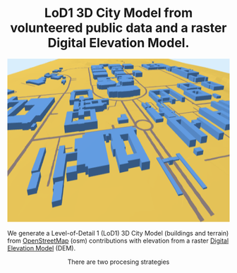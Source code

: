 <h1 align="center">LoD1 3D City Model from volunteered public data and a raster Digital Elevation Model.
</h1> 
<p align="center">
  <img width="650" height="370" src="https://github.com/AdrianKriger/osm_LoD1_3DCityModel/blob/main/docs/img/CityJSON_Ninja_cputb.png">
</p>

We generate a Level-of-Detail 1 (LoD1) 3D City Model (buildings and terrain) from [OpenStreetMap](https://en.wikipedia.org/wiki/OpenStreetMap) (osm) contributions with elevation from a raster [Digital Elevation Model](https://en.wikipedia.org/wiki/Digital_elevation_model) (DEM).

<p align="center">There are two procesing strategies</p>

<!--| [Village/Campus](https://github.com/AdrianKriger/osm_LoD1_3DCityModel/tree/main/village_campus) | [District](https://github.com/AdrianKriger/osm_LoD1_3DCityModel/tree/main/districts)  <br /> *[This is on hold]* |
| :-----: | :-----: |
| If your Area-of-Interest (aoi) has a population of <br /> 10 000 or less you are welcome to choose [village/campus](https://github.com/AdrianKriger/osm_LoD1_3DCityModel/tree/main/village_campus)| Please choose [District](https://github.com/AdrianKriger/osm_LoD1_3DCityModel/tree/main/districts) should you aoi have a population of <br /> more than 10 000|-->

<!DOCTYPE html>
<html>
<head>
    <title>Hatch Pattern Table</title>
    <style>
        /* CSS for the table */
        table {
            width: 100%;
            border-collapse: collapse;
        }
        th, td {
            border: 1px solid black;
            padding: 8px;
        }
        th {
            background-color: lightgray;
        }

        /* CSS for the hatch pattern */
        .hatch {
            background-image: linear-gradient(45deg, black 25%, transparent 25%, transparent 75%, black 75%, black), 
                              linear-gradient(45deg, black 25%, transparent 25%, transparent 75%, black 75%, black);
            background-size: 8px 8px;
            background-position: 0 0, 4px 4px;
        }
    </style>
</head>
<body>
    <table>
        <tr>
            <th>Village/Campus</th>
            <th class="hatch">District<br /><em>[This is on hold]</em></th>
        </tr>
        <tr>
            <td>If your Area-of-Interest (aoi) has a population of<br />10,000 or less, you are welcome to choose <a href="https://github.com/AdrianKriger/osm_LoD1_3DCityModel/tree/main/village_campus">village/campus</a></td>
            <td>Please choose <a href="https://github.com/AdrianKriger/osm_LoD1_3DCityModel/tree/main/districts">District</a> should your AOI have a population of<br />more than 10,000</td>
        </tr>
    </table>
</body>
</html>
---

**Input** a raster DEM. Script will call for the [osm contributions](https://www.openstreetmap.org/about#:~:text=OpenStreetMap%20is%20built%20by%20a,more%2C%20all%20over%20the%20world.).  
**Output** includes:  
<!--&nbsp;&nbsp;&nbsp;&nbsp;&nbsp;i. a 2.75D surface mesh *(buildings connected to terrain)*;-->  
&nbsp;&nbsp;&nbsp;&nbsp;&nbsp;i. a topologically correct LoD1 City Model *(information rich building models seperate from the ground; but when connected to the terrain   form a water-tight surface<sup>*</sup>)*; and  
&nbsp;&nbsp;&nbsp;&nbsp;&nbsp;ii. an interactive .html which you can navigate and query.

<sup>*</sup> *the goal is a model that conforms to the ISO 19107 standard [connecting and planar surfaces, correct orientation of the surfaces and watertight volumes]. I have not tested this for all possibilities. If the result you achieve is not; you are welcome to raise an issue. I depend on you to help me improve.* 
&nbsp;

&nbsp;
[Documentation](https://adriankriger.github.io/osm_LoD1_3DCityModel/) is available. The [announcement](https://github.com/AdrianKriger/osm_LoD1_3DCityModel/discussions/22#discussion-4781443) is noteworthy.

---

This repository is inspired by [3dfier](https://tudelft3d.github.io/3dfier/minimal_data_requirements.html); product of the [3D geoinformation group](https://3d.bk.tudelft.nl/) at [TUDelft](https://www.tudelft.nl/)

Its [paper](https://joss.theoj.org/papers/10.21105/joss.02866): `Ledoux H, Biljecki F, Dukai B, Kumar K, Peters R, Stoter J, and Commandeur T (2021). 3dfier: automatic reconstruction of 3D city models. Journal of Open Source Software, 6(57), 2866.` [website](https://tudelft3d.github.io/3dfier/index.html) and [github](https://github.com/tudelft3d/3dfier) are available.

---
